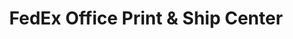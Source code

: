 ---
title: "FedEx Office Print & Ship Center"
url: /manassas/fedex-office-print-und-ship-center/
shop: Kopieren
---